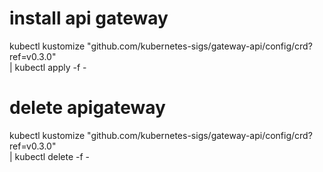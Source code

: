 # install api gateway
kubectl kustomize "github.com/kubernetes-sigs/gateway-api/config/crd?ref=v0.3.0" \
| kubectl apply -f -

# delete apigateway
kubectl kustomize "github.com/kubernetes-sigs/gateway-api/config/crd?ref=v0.3.0" \
| kubectl delete -f -
